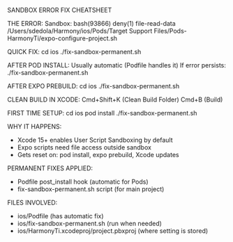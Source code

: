 SANDBOX ERROR FIX CHEATSHEET

THE ERROR:
Sandbox: bash(93866) deny(1) file-read-data /Users/sdedola/Harmony/ios/Pods/Target Support Files/Pods-HarmonyTi/expo-configure-project.sh

QUICK FIX:
cd ios
./fix-sandbox-permanent.sh

AFTER POD INSTALL:
Usually automatic (Podfile handles it)
If error persists: ./fix-sandbox-permanent.sh

AFTER EXPO PREBUILD:
cd ios
./fix-sandbox-permanent.sh

CLEAN BUILD IN XCODE:
Cmd+Shift+K (Clean Build Folder)
Cmd+B (Build)

FIRST TIME SETUP:
cd ios
pod install
./fix-sandbox-permanent.sh

WHY IT HAPPENS:
- Xcode 15+ enables User Script Sandboxing by default
- Expo scripts need file access outside sandbox
- Gets reset on: pod install, expo prebuild, Xcode updates

PERMANENT FIXES APPLIED:
- Podfile post_install hook (automatic for Pods)
- fix-sandbox-permanent.sh script (for main project)

FILES INVOLVED:
- ios/Podfile (has automatic fix)
- ios/fix-sandbox-permanent.sh (run when needed)
- ios/HarmonyTi.xcodeproj/project.pbxproj (where setting is stored)
